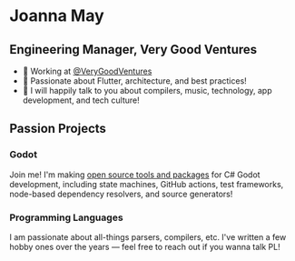 # Joanna May
## Engineering Manager, Very Good Ventures

- 🦄  Working at [@VeryGoodVentures](https://github.com/VeryGoodOpenSource/)
- 📱  Passionate about Flutter, architecture, and best practices!
- 💓  I will happily talk to you about compilers, music, technology, app development, and tech culture!

## Passion Projects

### Godot

Join me! I'm making [open source tools and packages](https://github.com/chickensoft-games) for C# Godot development, including state machines, GitHub actions, test frameworks, node-based dependency resolvers, and source generators!

### Programming Languages

I am passionate about all-things parsers, compilers, etc. I've written a few hobby ones over the years — feel free to reach out if you wanna talk PL!
